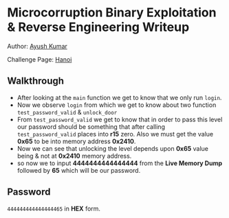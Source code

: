 # Microcorruption Binary Exploitation & Reverse Engineering Writeup

Author: [Ayush Kumar](https://github.com/Thisisakr47)

Challenge Page: [Hanoi](https://microcorruption.com/cpu/debugger)

## Walkthrough
- After looking at the `main` function we get to know that we only run `login`.
- Now we observe `login` from which we get to know about two function `test_password_valid` & `unlock_door`
- From `test_password_valid` we get to know that in order to pass this level our password should be something that after calling `test_password_valid` places into **r15** zero. Also we must get the value **0x65** to be into memory address **0x2410**.
- Now we can see that unlocking the level depends upon **0x65** value being & not at **0x2410** memory address. 
- so now we to input **4444444444444444** from the **Live Memory Dump** followed by **65** which will be our password.

## Password
`444444444444444465` in **HEX** form.